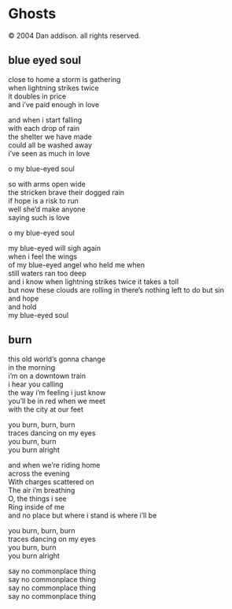 # Ghosts
&copy; 2004 Dan addison. all rights reserved.

## blue eyed soul
close to home
a storm is gathering  
when lightning strikes twice  
it doubles in price  
and i’ve paid enough in love  

and when i start falling  
with each drop of rain  
the shelter we have made   
could all be washed away  
i’ve seen as much in love  

o my blue-eyed soul

so with arms open wide  
the stricken brave their dogged rain  
if hope is a risk to run  
well she’d make anyone  
saying such is love   

o my blue-eyed soul

my blue-eyed will sigh again  
when i feel the wings  
of my blue-eyed angel who held me when  
still waters ran too deep  
and i know when lightning strikes twice it takes a toll  
but now these clouds are rolling in there’s nothing left to do but sin  
and hope  
and hold  
my blue-eyed soul

## burn

this old world’s gonna change  
in the morning  
i’m on a downtown train  
i hear you calling  
the way i’m feeling i just know  
you’ll be in red when we meet  
with the city at our feet  

you burn, burn, burn  
traces dancing on my eyes  
you burn, burn  
you burn alright  

and when we’re riding home  
across the evening  
With charges scattered on  
The air i’m breathing  
O, the things i see  
Ring inside of me  
and no place but where i stand is where i’ll be  

you burn, burn, burn  
traces dancing on my eyes  
you burn, burn  
you burn alright  

say no commonplace thing  
say no commonplace thing  
say no commonplace thing  
say no commonplace thing  